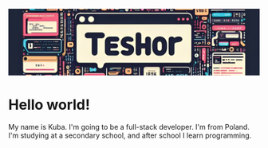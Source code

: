 ![Header](github.png)

# Hello world!
My name is Kuba. I'm going to be a full-stack developer. I'm from Poland. I'm studying at a secondary school, and after school I learn programming.
<a href="https://twitter.com/ere4" target="blank">
